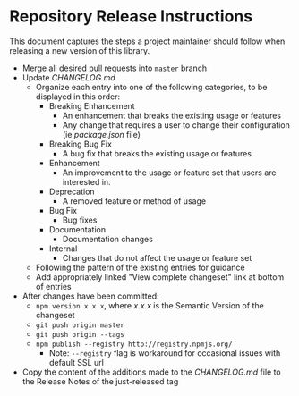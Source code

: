 # Repository Release Instructions

This document captures the steps a project maintainer should follow when releasing a new version of this library.

* Merge all desired pull requests into `master` branch
* Update *CHANGELOG.md*
    * Organize each entry into one of the following categories, to be displayed in this order:
        * Breaking Enhancement
            * An enhancement that breaks the existing usage or features
            * Any change that requires a user to change their configuration (ie _package.json_ file)
        * Breaking Bug Fix
            * A bug fix that breaks the existing usage or features
        * Enhancement
            * An improvement to the usage or feature set that users are interested in.
        * Deprecation
            * A removed feature or method of usage
        * Bug Fix
            * Bug fixes
        * Documentation
            * Documentation changes
        * Internal
            * Changes that do not affect the usage or feature set
    * Following the pattern of the existing entries for guidance
    * Add appropriately linked "View complete changeset" link at bottom of entries
* After changes have been committed:
    * `npm version x.x.x`, where *x.x.x* is the Semantic Version of the changeset
    * `git push origin master`
    * `git push origin --tags`
    * `npm publish --registry http://registry.npmjs.org/`
        * Note: `--registry` flag is workaround for occasional issues with default SSL url
* Copy the content of the additions made to the *CHANGELOG.md* file to the Release Notes of the just-released tag
